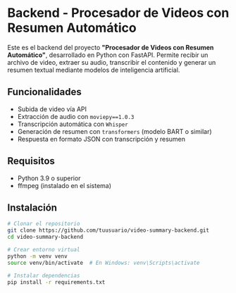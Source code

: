 # Backend - Procesador de Videos con Resumen Automático

Este es el backend del proyecto **"Procesador de Videos con Resumen Automático"**, desarrollado en Python con FastAPI. Permite recibir un archivo de video, extraer su audio, transcribir el contenido y generar un resumen textual mediante modelos de inteligencia artificial.

## Funcionalidades

- Subida de video vía API
- Extracción de audio con `moviepy==1.0.3`
- Transcripción automática con `Whisper`
- Generación de resumen con `transformers` (modelo BART o similar)
- Respuesta en formato JSON con transcripción y resumen

## Requisitos

- Python 3.9 o superior
- ffmpeg (instalado en el sistema)

## Instalación

```bash
# Clonar el repositorio
git clone https://github.com/tuusuario/video-summary-backend.git
cd video-summary-backend

# Crear entorno virtual
python -m venv venv
source venv/bin/activate  # En Windows: venv\Scripts\activate

# Instalar dependencias
pip install -r requirements.txt
